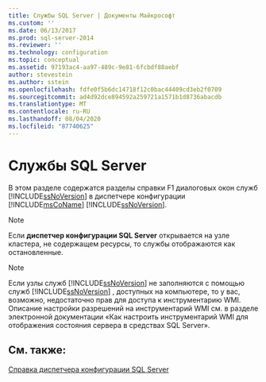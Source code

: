 ```yaml
---
title: Службы SQL Server | Документы Майкрософт
ms.custom: ''
ms.date: 06/13/2017
ms.prod: sql-server-2014
ms.reviewer: ''
ms.technology: configuration
ms.topic: conceptual
ms.assetid: 97193ac4-aa97-489c-9e81-6fcbdf88aebf
author: stevestein
ms.author: sstein
ms.openlocfilehash: fdfe0f5b6dc14718f12c0bac44409cd3eb2f0709
ms.sourcegitcommit: ad4d92dce894592a259721a1571b1d8736abacdb
ms.translationtype: MT
ms.contentlocale: ru-RU
ms.lasthandoff: 08/04/2020
ms.locfileid: "87740625"
---
```

# <a name="sql-server-services"></a>Службы SQL Server
  В этом разделе содержатся разделы справки F1 диалоговых окон служб [!INCLUDE[ssNoVersion](../../includes/ssnoversion-md.md)] в диспетчере конфигурации [!INCLUDE[msCoName](../../includes/msconame-md.md)] [!INCLUDE[ssNoVersion](../../includes/ssnoversion-md.md)].  
  
> [!NOTE]  
>  Если **диспетчер конфигурации SQL Server** открывается на узле кластера, не содержащем ресурсы, то службы отображаются как остановленные.  
  
> [!NOTE]  
>  Если узлы служб [!INCLUDE[ssNoVersion](../../includes/ssnoversion-md.md)] не заполняются с помощью служб [!INCLUDE[ssNoVersion](../../includes/ssnoversion-md.md)] , доступных на компьютере, то у вас, возможно, недостаточно прав для доступа к инструментарию WMI. Описание настройки разрешений на инструментарий WMI см. в разделе электронной документации «Как настроить инструментарий WMI для отображения состояния сервера в средствах SQL Server».  
  
## <a name="see-also"></a>См. также:  
 [Справка диспетчера конфигурации SQL Server](../../../2014/tools/configuration-manager/sql-server-configuration-manager-help.md)  
  
  

